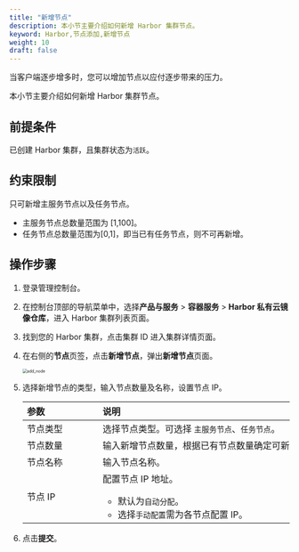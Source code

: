 ```yaml
---
title: "新增节点"
description: 本小节主要介绍如何新增 Harbor 集群节点。 
keyword: Harbor,节点添加,新增节点
weight: 10
draft: false
---
```


当客户端逐步增多时，您可以增加节点以应付逐步带来的压力。

本小节主要介绍如何新增 Harbor 集群节点。

## 前提条件

已创建 Harbor 集群，且集群状态为`活跃`。

## 约束限制

只可新增主服务节点以及任务节点。

- 主服务节点总数量范围为 [1,100]。
- 任务节点总数量范围为[0,1]，即当已有任务节点，则不可再新增。

## 操作步骤

1. 登录管理控制台。

2. 在控制台顶部的导航菜单中，选择**产品与服务** > **容器服务** > **Harbor 私有云镜像仓库**，进入 Harbor 集群列表页面。

3. 找到您的 Harbor 集群，点击集群 ID 进入集群详情页面。

4. 在右侧的**节点**页签，点击**新增节点**，弹出**新增节点**页面。

   <img src="/container/harbor/_images/man12_add_node.png" alt="add_node" style="zoom:50%;" />

5. 选择新增节点的类型，输入节点数量及名称，设置节点 IP。

   | <span style="display:inline-block;width:120px">参数</span> | <span style="display:inline-block;width:480px">说明</span>   |
   | :--------------------------------------------------------- | :----------------------------------------------------------- |
   | 节点类型                                                   | 选择节点类型。可选择 `主服务节点`、`任务节点`。              |
   | 节点数量                                                   | 输入新增节点数量，根据已有节点数量确定可新增节点数量。       |
   | 节点名称                                                   | 输入节点名称。                                               |
   | 节点 IP                                                    | 配置节点 IP 地址。<ul><li>默认为`自动分配`。</li><li> 选择`手动配置`需为各节点配置 IP。</li></ul> |

6. 点击**提交**。
